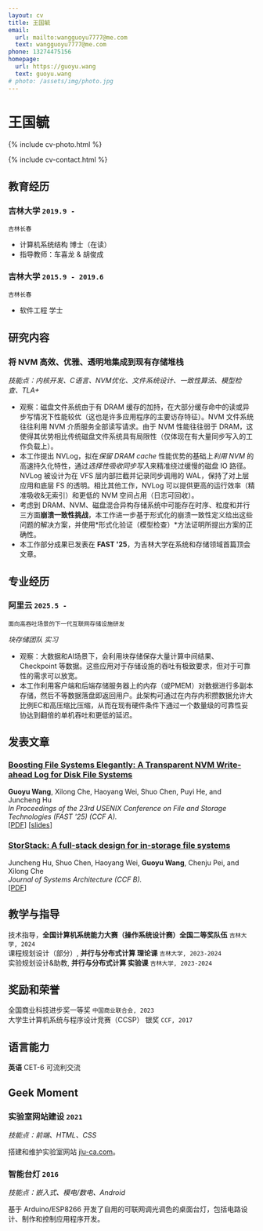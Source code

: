 ```yaml
---
layout: cv
title: 王国毓
email:
  url: mailto:wangguoyu7777@me.com
  text: wangguoyu7777@me.com
phone: 13274475156
homepage:
  url: https://guoyu.wang
  text: guoyu.wang
# photo: /assets/img/photo.jpg
---
```


# 王国毓

<!--
include contact information from the front matter
Supported arguments:
    - homepage: url, text
    - phone
    - email
-->

{% include cv-photo.html %}

{% include cv-contact.html %}

## 教育经历

### **吉林大学** `2019.9 - `

```
吉林长春
```

- 计算机系统结构 博士（在读）
- 指导教师：车喜龙 & 胡俊成


### **吉林大学** `2015.9 - 2019.6`

```
吉林长春
```

- 软件工程 学士


## 研究内容

### **将 NVM 高效、优雅、透明地集成到现有存储堆栈** 
_技能点：内核开发、C语言、NVM优化、文件系统设计、一致性算法、模型检查、TLA+_

- 观察：磁盘文件系统由于有 DRAM 缓存的加持，在大部分缓存命中的读或异步写情况下性能较优（这也是许多应用程序的主要访存特征）。NVM 文件系统往往利用 NVM 介质服务全部读写请求。由于 NVM 性能往往弱于 DRAM，这使得其优势相比传统磁盘文件系统具有局限性（仅体现在有大量同步写入的工作负载上）。
- 本工作提出 NVLog，拟在*保留 DRAM cache* 性能优势的基础上*利用 NVM* 的高速持久化特性，通过*选择性吸收同步写入*来精准绕过缓慢的磁盘 IO 路径。NVLog 被设计为在 VFS 层内部拦截并记录同步调用的 WAL，保持了对上层应用和底层 FS 的透明。相比其他工作，NVLog 可以提供更高的运行效率（精准吸收&无索引）和更低的 NVM 空间占用（日志可回收）。
- 考虑到 DRAM、NVM、磁盘混合异构存储系统中可能存在时序、粒度和并行三方面**崩溃一致性挑战**，本工作进一步基于形式化的崩溃一致性定义给出这些问题的解决方案，并使用*形式化验证（模型检查）*方法证明所提出方案的正确性。
- 本工作部分成果已发表在 **FAST '25**，为吉林大学在系统和存储领域首篇顶会文章。


## 专业经历

### **阿里云** `2025.5 - `
```
面向高吞吐场景的下一代互联网存储设施研发
```
_块存储团队 实习_


- 观察：大数据和AI场景下，会利用块存储保存大量计算中间结果、Checkpoint 等数据。这些应用对于存储设施的吞吐有极致要求，但对于可靠性的需求可以放宽。
- 本工作利用客户端和后端存储服务器上的内存（或PMEM）对数据进行多副本存储，然后不等数据落盘即返回用户。此架构可通过在内存内积攒数据允许大比例EC和高压缩比压缩，从而在现有硬件条件下通过一个数量级的可靠性妥协达到翻倍的单机吞吐和更低的延迟。


## 发表文章

### [**Boosting File Systems Elegantly: A Transparent NVM Write-ahead Log for Disk File Systems**](https://www.usenix.org/conference/fast25/presentation/wang)

**Guoyu Wang**, Xilong Che, Haoyang Wei, Shuo Chen, Puyi He, and Juncheng Hu<br>
_In Proceedings of the 23rd USENIX Conference on File and Storage Technologies (FAST '25) (CCF A)._<br>
[[PDF](https://www.usenix.org/system/files/fast25-wang.pdf)]
[[slides](https://www.usenix.org/system/files/fast25_slides-wang.pdf)]
<!-- [[slides]({{ page.homepage.url }}/assets/plateau-19-presentation.pdf)] -->

### [**StorStack: A full-stack design for in-storage file systems**](https://www.sciencedirect.com/science/article/pii/S1383762125000207)

Juncheng Hu, Shuo Chen, Haoyang Wei, **Guoyu Wang**, Chenju Pei, and Xilong Che<br>
_Journal of Systems Architecture (CCF B)._<br>
[[PDF](https://guoyu.wang/assets/pdf/StorStack-JSA.pdf)]

## 教学与指导

技术指导，**全国计算机系统能力大赛（操作系统设计赛）全国二等奖队伍**  `吉林大学, 2024` <br>
课程规划设计（部分）, **并行与分布式计算 理论课** `吉林大学, 2023-2024` <br>
实验规划设计&助教, **并行与分布式计算 实验课** `吉林大学, 2023-2024` <br>

## 奖励和荣誉

全国商业科技进步奖一等奖 `中国商业联合会, 2023` <br>
大学生计算机系统与程序设计竞赛（CCSP） 银奖 `CCF, 2017` <br>
<!-- 校二等奖学金 `吉林大学, 2017` <br> -->

## 语言能力

**英语** CET-6 可流利交流 <br>

## Geek Moment
### **实验室网站建设** `2021`
_技能点：前端、HTML、CSS_

搭建和维护实验室网站 [jlu-ca.com](https://www.jlu-ca.com/)。

### **智能台灯** `2016`
_技能点：嵌入式、模电/数电、Android_

基于 Arduino/ESP8266 开发了自用的可联网调光调色的桌面台灯，包括电路设计、制作和控制应用程序开发。

<!-- ### Footer

Last updated: Mar 2025 -->
